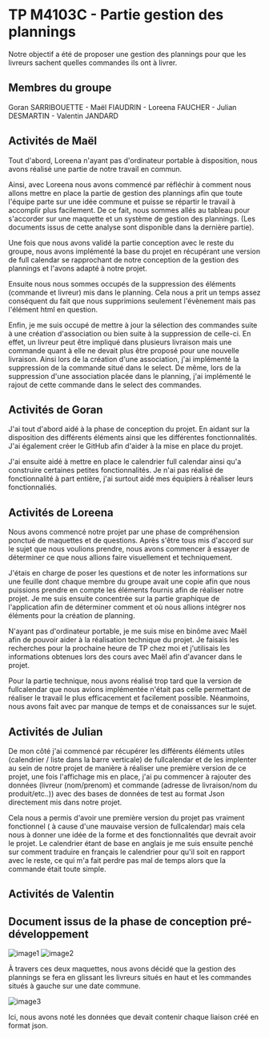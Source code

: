# TP M4103C - Partie gestion des plannings

Notre objectif a été de proposer une gestion des plannings pour que les livreurs sachent quelles commandes ils ont à livrer.

## Membres du groupe

Goran SARRIBOUETTE - Maël FIAUDRIN - Loreena FAUCHER - Julian DESMARTIN - Valentin JANDARD

## Activités de Maël

Tout d'abord, Loreena n'ayant pas d'ordinateur portable à disposition, nous avons réalisé une partie de notre travail en commun.

Ainsi, avec Loreena nous avons commencé par réfléchir à comment nous allons mettre en place la partie de gestion des plannings afin que toute l'équipe parte sur une idée commune et puisse se répartir le travail à accomplir plus facilement. De ce fait, nous sommes allés au tableau pour s'accorder sur une maquette et un système de gestion des plannings. (Les documents issus de cette analyse sont disponible dans la dernière partie).

Une fois que nous avons validé la partie conception avec le reste du groupe, nous avons implémenté la base du projet en récupérant une version de full calendar se rapprochant de notre conception de la gestion des plannings et l'avons adapté à notre projet.

Ensuite nous nous sommes occupés de la suppression des éléments (commande et livreur)  mis dans le planning. Cela nous a prit un temps assez conséquent du fait que nous supprimions seulement l'évènement mais pas l'élément html en question.

Enfin, je me suis occupé de mettre à jour la sélection des commandes suite à une création d'association ou bien suite à la suppression de celle-ci. En effet, un livreur peut être impliqué dans plusieurs livraison mais une commande quant à elle ne devait plus être proposé pour une nouvelle livraison. Ainsi lors de la création d'une association, j'ai implémenté la suppression de la commande situé dans le select. De même, lors de la suppression d'une association placée dans le planning, j'ai implémenté le rajout de cette commande dans le select des commandes.

## Activités de Goran

  J'ai tout d'abord aidé à la phase de conception du projet. En aidant sur la disposition des différents éléments ainsi que les différentes fonctionnalités. J'ai également créer le GitHub afin d'aider à la mise en place du projet.
  
  J'ai ensuite aidé à mettre en place le calendrier full calendar ainsi qu'a construire certaines petites fonctionnalités. Je n'ai pas réalisé de fonctionnalité à part entière, j'ai surtout aidé mes équipiers à réaliser leurs fonctionnaliés. 

## Activités de Loreena

Nous avons commencé notre projet par une phase de compréhension ponctué de maquettes et de questions. Après s'être tous mis d'accord sur le sujet que nous voulions prendre, nous avons commencer à essayer de déterminer ce que nous allions faire visuellement et techniquement.

  J'étais en charge de poser les questions et de noter les informations sur une feuille dont chaque membre du groupe avait une copie afin que nous puissions prendre en compte les éléments fournis afin de réaliser notre projet. Je me suis ensuite concentrée sur la partie graphique de l'application afin de déterminer comment et où nous allions intégrer nos éléments pour la création de planning.

  N'ayant pas d'ordinateur portable, je me suis mise en binôme avec Maël afin de pouvoir aider à la réalisation technique du projet. Je faisais les recherches pour la prochaine heure de TP chez moi et j'utilisais les informations obtenues lors des cours avec Maël afin d'avancer dans le projet.

  Pour la partie technique, nous avons réalisé trop tard que la version de fullcalendar que nous avions implémentée n'était pas celle permettant de réaliser le travail le plus efficacement et facilement possible. Néanmoins, nous avons fait avec par manque de temps et de conaissances sur le sujet.

## Activités de Julian

  De mon côté j'ai commencé par récupérer les différents éléments utiles (calendrier / liste dans la barre verticale) de fullcalendar et de les implenter au sein de notre projet de manière à réaliser une première version de ce projet, une fois l'affichage mis en place, j'ai pu commencer à rajouter des données (livreur (nom/prenom) et commande (adresse de livraison/nom du produit/etc..)) avec des bases de données de test au format Json directement mis dans notre projet.

  Cela nous a permis d'avoir une première version du projet pas vraiment fonctionnel ( à cause d'une mauvaise version de fullcalendar) mais cela nous à donner une idée de la forme et des fonctionnalités que devrait avoir le projet. Le calendrier étant de base en anglais je me suis ensuite penché sur comment traduire en français le calendrier pour qu'il soit en rapport avec le reste, ce qui m'a fait perdre pas mal de temps alors que la commande était toute simple.

## Activités de Valentin



## Document issus de la phase de conception pré-développement

![image1](https://github.com/Oydrey/TP-M4103C/blob/master/image/IMG_20200207_150032.jpg)
![image2](https://github.com/Oydrey/TP-M4103C/blob/master/image/IMG_20200207_150051.jpg)

À travers ces deux maquettes, nous avons décidé que la gestion des plannings se fera en glissant les livreurs situés en haut et les commandes situés à gauche sur une date commune.

![image3](https://github.com/Oydrey/TP-M4103C/blob/master/image/JPEG_20200331_162401.jpg)

 Ici, nous avons noté les données que devait contenir chaque liaison créé en format json.
